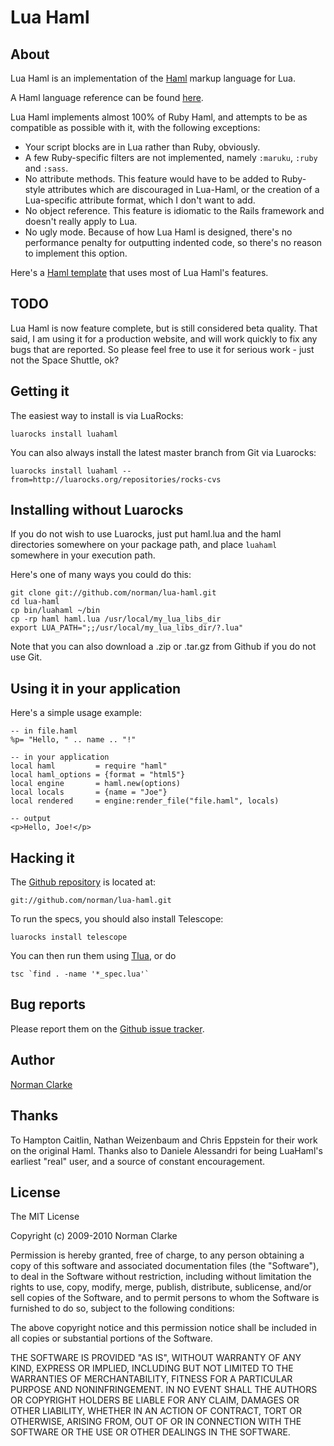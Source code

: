 # Lua Haml

## About

Lua Haml is an implementation of the [Haml](http://haml-lang.com) markup
language for Lua.

A Haml language reference can be found
[here](http://haml-lang.com/docs/yardoc/HAML_REFERENCE.md.html).

Lua Haml implements almost 100% of Ruby Haml, and attempts to be as compatible
as possible with it, with the following exceptions:

* Your script blocks are in Lua rather than Ruby, obviously.
* A few Ruby-specific filters are not implemented, namely `:maruku`, `:ruby` and `:sass`.
* No attribute methods. This feature would have to be added to Ruby-style
  attributes which are discouraged in Lua-Haml, or the creation of a
  Lua-specific attribute format, which I don't want to add.
* No object reference. This feature is idiomatic to the Rails framework and
  doesn't really apply to Lua.
* No ugly mode. Because of how Lua Haml is designed, there's no performance
  penalty for outputting indented code, so there's no reason to implement this
  option.

Here's a [Haml
template](http://github.com/norman/lua-haml/tree/master/sample.haml) that uses
most of Lua Haml's features.

## TODO

Lua Haml is now feature complete, but is still considered beta quality. That
said, I am using it for a production website, and will work quickly to fix any
bugs that are reported.  So please feel free to use it for serious work - just
not the Space Shuttle, ok?


## Getting it

The easiest way to install is via LuaRocks:

    luarocks install luahaml

You can also always install the latest master branch from Git via Luarocks:

    luarocks install luahaml --from=http://luarocks.org/repositories/rocks-cvs

## Installing without Luarocks

If you do not wish to use Luarocks, just put haml.lua and the haml directories
somewhere on your package path, and place `luahaml` somewhere in your execution
path.

Here's one of many ways you could do this:

    git clone git://github.com/norman/lua-haml.git
    cd lua-haml
    cp bin/luahaml ~/bin
    cp -rp haml haml.lua /usr/local/my_lua_libs_dir
    export LUA_PATH=";;/usr/local/my_lua_libs_dir/?.lua"

Note that you can also download a .zip or .tar.gz from Github if you do not use
Git.


## Using it in your application

Here's a simple usage example:

    -- in file.haml
    %p= "Hello, " .. name .. "!"

    -- in your application
    local haml         = require "haml"
    local haml_options = {format = "html5"}
    local engine       = haml.new(options)
    local locals       = {name = "Joe"}
    local rendered     = engine:render_file("file.haml", locals)

    -- output
    <p>Hello, Joe!</p>

## Hacking it

The [Github repository](http://github.com/norman/lua-haml) is located at:

    git://github.com/norman/lua-haml.git

To run the specs, you should also install Telescope:

    luarocks install telescope

You can then run them using [Tlua](http://github.com/norman/tlua), or do

    tsc `find . -name '*_spec.lua'`

## Bug reports

Please report them on the [Github issue tracker](http://github.com/norman/lua-haml/issues).

## Author

[Norman Clarke](mailto://norman@njclarke.com)

## Thanks

To Hampton Caitlin, Nathan Weizenbaum and Chris Eppstein for their work on the
original Haml. Thanks also to Daniele Alessandri for being LuaHaml's earliest
"real" user, and a source of constant encouragement.

## License

The MIT License

Copyright (c) 2009-2010 Norman Clarke

Permission is hereby granted, free of charge, to any person obtaining a copy of
this software and associated documentation files (the "Software"), to deal in
the Software without restriction, including without limitation the rights to
use, copy, modify, merge, publish, distribute, sublicense, and/or sell copies of
the Software, and to permit persons to whom the Software is furnished to do so,
subject to the following conditions:

The above copyright notice and this permission notice shall be included in all
copies or substantial portions of the Software.

THE SOFTWARE IS PROVIDED "AS IS", WITHOUT WARRANTY OF ANY KIND, EXPRESS OR
IMPLIED, INCLUDING BUT NOT LIMITED TO THE WARRANTIES OF MERCHANTABILITY, FITNESS
FOR A PARTICULAR PURPOSE AND NONINFRINGEMENT. IN NO EVENT SHALL THE AUTHORS OR
COPYRIGHT HOLDERS BE LIABLE FOR ANY CLAIM, DAMAGES OR OTHER LIABILITY, WHETHER
IN AN ACTION OF CONTRACT, TORT OR OTHERWISE, ARISING FROM, OUT OF OR IN
CONNECTION WITH THE SOFTWARE OR THE USE OR OTHER DEALINGS IN THE SOFTWARE.
